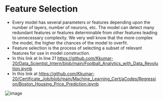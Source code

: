 # Feature Selection
- Every model has several parameters or features depending upon the number of layers, number of neurons, etc. The model can detect many redundant features or features determinable from other features leading to unnecessary complexity. We very well know that the more complex the model, the higher the chances of the model to overfit.
- Feature selection is the process of selecting a subset of relevant features for use in model construction.
- In this link at In line 21 https://github.com/Kkumar-20/Data_Scientist_Intern/blob/main/Football_Analytics_with_Data_Revolution.ipynb
- In this link at https://github.com/Kkumar-20/Certificate_Job/blob/main/Machine_Learning_Cert/aCodes/Regression/Boston_Housing_Price_Prediction.ipynb

![image](https://github.com/Kkumar-20/Certificate_Job/assets/96828026/cb358f2d-bf2c-42ab-84e0-7199c4cb2b65)
